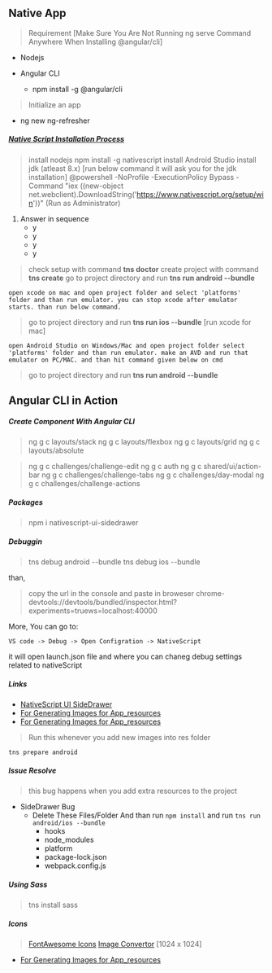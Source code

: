 ## Native App

> Requirement [Make Sure You Are Not Running ng serve Command Anywhere When Installing @angular/cli]

- Nodejs

- Angular CLI
  - npm install -g @angular/cli

> Initialize an app

- ng new ng-refresher

##### [Native Script Installation Process](https://docs.nativescript.org/angular/start/quick-setup#quick-setup)

> install nodejs
> npm install -g nativescript
> install Android Studio
> install jdk (atleast 8.x) [run below command it will ask you for the jdk installation]
> @powershell -NoProfile -ExecutionPolicy Bypass -Command "iex ((new-object net.webclient).DownloadString('https://www.nativescript.org/setup/win'))" (Run as Administrator)

1.  Answer in sequence
    - y
    - y
    - y
    - y

> check setup with command **tns doctor**
> create project with command **tns create**
> go to project directory and run **tns run android --bundle**

`open xcode on mac and open project folder and select 'platforms' folder and than run emulator. you can stop xcode after emulator starts. than run below command.`

> go to project directory and run **tns run ios --bundle** [run xcode for mac]

`open Android Studio on Windows/Mac and open project folder select 'platforms' folder and than run emulator. make an AVD and run that emulator on PC/MAC. and than hit command given below on cmd`

> go to project directory and run **tns run android --bundle**


## Angular CLI in Action

##### Create Component With Angular CLI

> ng g c layouts/stack
> ng g c layouts/flexbox
> ng g c layouts/grid
> ng g c layouts/absolute

> ng g c challenges/challenge-edit
> ng g c auth
> ng g c shared/ui/action-bar
> ng g c challenges/challenge-tabs
> ng g c challenges/day-modal
> ng g c challenges/challenge-actions

##### Packages

> npm i nativescript-ui-sidedrawer

##### Debuggin

> tns debug android --bundle
> tns debug ios --bundle

than,

> copy the url in the console and paste in broweser
> chrome-devtools://devtools/bundled/inspector.html?experiments=truews=localhost:40000

More, You can go to:

```
VS code -> Debug -> Open Configration -> NativeScript
```

it will open launch.json file and where you can chaneg debug settings related to nativeScript

##### Links
- [NativeScript UI SideDrawer](https://www.npmjs.com/package/nativescript-ui-sidedrawer)
- [For Generating Images for App_resources](http://nsimage.brosteins.com/)
- [For Generating Images for App_resources](https://www.img-bak.in/)

> Run this whenever you add new images into res folder
```
tns prepare android
```


##### Issue Resolve

> this bug happens when you add extra resources to the project

- SideDrawer Bug
  - Delete These Files/Folder And than run ``npm install`` and run ``tns run android/ios --bundle``
    - hooks
    - node_modules
    - platform
    - package-lock.json
    - webpack.config.js

##### Using Sass

> tns install sass

##### Icons 

> [FontAwesome Icons](https://fontawesome.com/icons/bars?style=solid)
> [Image Convertor](https://ezgif.com/) [1024 x 1024]
- [For Generating Images for App_resources](https://www.img-bak.in/)